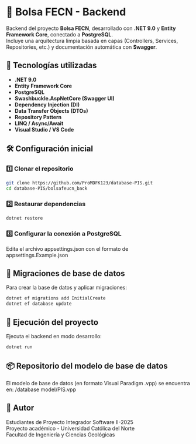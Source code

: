 # 🧩 Bolsa FECN - Backend
Backend del proyecto **Bolsa FECN**, desarrollado con **.NET 9.0** y **Entity Framework Core**, conectado a **PostgreSQL**.  
Incluye una arquitectura limpia basada en capas (Controllers, Services, Repositories, etc.) y documentación automática con **Swagger**.

## 🚀 Tecnologías utilizadas
- **.NET 9.0**
- **Entity Framework Core**
- **PostgreSQL**
- **Swashbuckle.AspNetCore (Swagger UI)**
- **Dependency Injection (DI)**
- **Data Transfer Objects (DTOs)**
- **Repository Pattern**
- **LINQ / Async/Await**
- **Visual Studio / VS Code**

## 🛠️ Configuración inicial
### 1️⃣ Clonar el repositorio
```bash
git clone https://github.com/ProMDFK123/database-PIS.git
cd database-PIS/bolsafeucn_back
```
### 2️⃣ Restaurar dependencias
```bash
dotnet restore
```
### 3️⃣ Configurar la conexión a PostgreSQL
Edita el archivo appsettings.json con el formato de appsettings.Example.json

## 🧩 Migraciones de base de datos
Para crear la base de datos y aplicar migraciones:
```bash
dotnet ef migrations add InitialCreate
dotnet ef database update
```

## 🧪 Ejecución del proyecto
Ejecuta el backend en modo desarrollo:
```bash
dotnet run
```

## 📦 Repositorio del modelo de base de datos
El modelo de base de datos (en formato Visual Paradigm .vpp) se encuentra en: /database model/PIS.vpp

## 🧠 Autor
Estudiantes de Proyecto Integrador Software II-2025  
Proyecto académico - Universidad Católica del Norte  
Facultad de Ingeniería y Ciencias Geológicas
